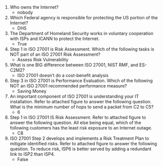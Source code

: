1. Who owns the Internet?
   - nobody
2. Which Federal agency is responsible for protecting the US portion of the Internet? 
   - DHS
3. The Department of Homeland Security works in voluntary cooperation with ISPs and ICANN to protect the Internet. 
   - True
4. Step 1 in ISO 27001 is Risk Assessment. Which of the following tasks is NOT part of an ISO 27001 Risk Assessment? 
   - Assess Risk Vulnerability 
5. What is one BIG difference between ISO 27001, NIST RMF, and ES-C2M2?
   - ISO 27001 doesn’t do a cost-benefit analysis 
6. Step 3 in ISO 27001 is Performance Evaluation. Which of the following NOT an ISO 27001 recommended performance measure?
   - Saving Money
7. An important component of ISO 27001 is understanding your IT installation. Refer to attached figure to answer the following question. What is the minimum number of hops to send a packet from C2 to C5?
   - 6
8. Step 1 in ISO 27001 IS Risk Assessment. Refer to attached figure to answer the following question. All else being equal, which of the following customers has the least risk exposure to an Internet outage.
   -  C8
9.  ISO 27001 Step 2 develops and implements a Risk Treatment Plan to mitigate identified risks. Refer to attached figure to answer the following question. To reduce risk, ISP6 is better served by adding a redundant link to ISP2 than ISP4.
    - False
